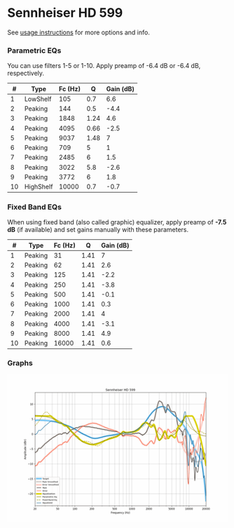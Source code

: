 # Sennheiser HD 599
See [usage instructions](https://github.com/jaakkopasanen/AutoEq#usage) for more options and info.

### Parametric EQs
You can use filters 1-5 or 1-10. Apply preamp of -6.4 dB or -6.4 dB, respectively.

|   # | Type      |   Fc (Hz) |    Q |   Gain (dB) |
|-----|-----------|-----------|------|-------------|
|   1 | LowShelf  |       105 | 0.7  |         6.6 |
|   2 | Peaking   |       144 | 0.5  |        -4.4 |
|   3 | Peaking   |      1848 | 1.24 |         4.6 |
|   4 | Peaking   |      4095 | 0.66 |        -2.5 |
|   5 | Peaking   |      9037 | 1.48 |         7   |
|   6 | Peaking   |       709 | 5    |         1   |
|   7 | Peaking   |      2485 | 6    |         1.5 |
|   8 | Peaking   |      3022 | 5.8  |        -2.6 |
|   9 | Peaking   |      3772 | 6    |         1.8 |
|  10 | HighShelf |     10000 | 0.7  |        -0.7 |

### Fixed Band EQs
When using fixed band (also called graphic) equalizer, apply preamp of **-7.5 dB** (if available) and set gains manually with these parameters.

|   # | Type    |   Fc (Hz) |    Q |   Gain (dB) |
|-----|---------|-----------|------|-------------|
|   1 | Peaking |        31 | 1.41 |         7   |
|   2 | Peaking |        62 | 1.41 |         2.6 |
|   3 | Peaking |       125 | 1.41 |        -2.2 |
|   4 | Peaking |       250 | 1.41 |        -3.8 |
|   5 | Peaking |       500 | 1.41 |        -0.1 |
|   6 | Peaking |      1000 | 1.41 |         0.3 |
|   7 | Peaking |      2000 | 1.41 |         4   |
|   8 | Peaking |      4000 | 1.41 |        -3.1 |
|   9 | Peaking |      8000 | 1.41 |         4.9 |
|  10 | Peaking |     16000 | 1.41 |         0.6 |

### Graphs
![](./Sennheiser%20HD%20599.png)
